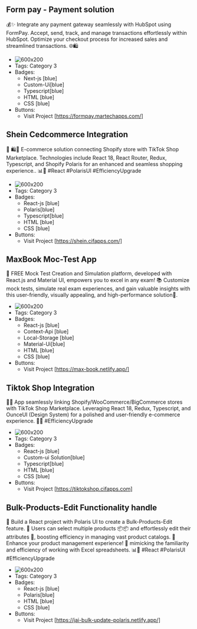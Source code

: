 ## Form pay - Payment solution
💰✨ Integrate any payment gateway seamlessly with HubSpot using FormPay. Accept, send, track, and manage transactions effortlessly within HubSpot. Optimize your checkout process for increased sales and streamlined transactions. 🌐🛍️
- ![600x200](/projects/formpay.png)
- Tags: Category 3
- Badges:
  - Next-js [blue]
  - Custom-Ui[blue]
  - Typescript[blue]
  - HTML [blue]
  - CSS [blue]
- Buttons:
  - Visit Project [https://formpay.martechapps.com/]

## Shein Cedcommerce Integration
🚀 🛍️🔄 E-commerce solution connecting Shopify store with TikTok Shop Marketplace. Technologies include React 18, React Router, Redux, Typescript, and Shopify Polaris for an enhanced and seamless shopping experience.. 📊💼 #React #PolarisUI #EfficiencyUpgrade
- ![600x200](/projects/shein.png)
- Tags: Category 3
- Badges:
  - React-js [blue]
  - Polaris[blue]
  - Typescript[blue]
  - HTML [blue]
  - CSS [blue]
- Buttons:
  - Visit Project [https://shein.cifapps.com/]

## MaxBook Moc-Test App
🚀 FREE Mock Test Creation and Simulation platform, developed with React.js and Material UI, empowers you to excel in any exam! 📚 Customize mock tests, simulate real exam experiences, and gain valuable insights with this user-friendly, visually appealing, and high-performance solution🌟.
- ![600x200](/projects/maxbook.png)
- Tags: Category 3
- Badges:
  - React-js [blue]
  - Context-Api [blue]
  - Local-Storage [blue]
  - Material-Ui[blue]
  - HTML [blue]
  - CSS [blue]
- Buttons:
  - Visit Project [https://max-book.netlify.app/]


## Tiktok Shop Integration
📱✨ App seamlessly linking Shopify/WooCommerce/BigCommerce stores with TikTok Shop Marketplace. Leveraging React 18, Redux, Typescript, and OunceUI (Design System) for a polished and user-friendly e-commerce experience. 🚀🛒 #EfficiencyUpgrade
- ![600x200](/projects/tiktok.png)
- Tags: Category 3
- Badges:
  - React-js [blue]
  - Custom-ui Solution[blue]
  - Typescript[blue]
  - HTML [blue]
  - CSS [blue]
- Buttons:
  - Visit Project [https://tiktokshop.cifapps.com]

## Bulk-Products-Edit Functionality handle
🚀 Build a React project with Polaris UI to create a Bulk-Products-Edit feature. 🛒 Users can select multiple products 📦📦 and effortlessly edit their attributes 💼, boosting efficiency in managing vast product catalogs. 🌟 Enhance your product management experience! 💪 mimicking the familiarity and efficiency of working with Excel spreadsheets. 📊💼 #React #PolarisUI #EfficiencyUpgrade
- ![600x200](/projects/Bulkedit.png)
- Tags: Category 3
- Badges:
  - React-js [blue]
  - Polaris[blue]
  - HTML [blue]
  - CSS [blue]
- Buttons:
  - Visit Project [https://jai-bulk-update-polaris.netlify.app/]
